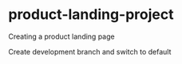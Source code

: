 # product-landing-project

Creating a product landing page

Create development branch and switch to default
